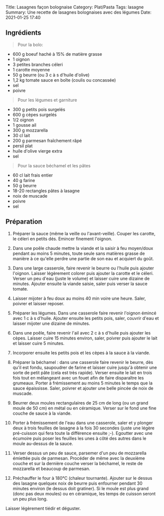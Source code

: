 Title: Lasagnes façon bolognaise
Category: Plat/Pasta
Tags: lasagne
Summary: Une recette de lasagnes bolognaises avec des légumes
Date:  2021-01-25 17:40

## Ingrédients

> Pour la bolo:

- 600 g boeuf haché à 15% de matière grasse
- 1 oignon
- 3 petites branches céleri
- 1 carotte moyenne
- 50 g beurre (ou 3 c à s d'huile d'olive)
- 1,2 kg tomate sauce en boîte (coulis ou concassée)
- sel
- poivre

> Pour les légumes et garniture

- 300 g petits pois surgelés
- 600 g cèpes surgelés
- 1/2 oignon
- 1 gousse ail
- 300 g mozzarella
- 30 cl lait
- 200 g parmesan fraîchement râpé
- persil plat
- huile d'olive vierge extra
- sel

> Pour la sauce béchamel et les pâtes

- 60 cl lait frais entier
- 40 g farine
- 50 g beurre
- 18-20 rectangles pâtes à lasagne
- noix de muscade
- poivre
- sel



## Préparation


1. Préparer la sauce (même la veille ou l'avant-veille). Couper les carotte, le céleri en petits dés. Emincer finement l'oignon.

2. Dans une poêle chaude mettre la viande et la saisir à feu moyen/doux pendant au moins 5 minutes, toute seule sans matières grasse de manière à ce qu'elle perdre une partie de son eau et acquiert du goût.

3. Dans une large casserole, faire revenir le beurre ou l'huile puis ajouter l'oignon. Laisser légèrement colorer puis ajouter la carotte et le céleri. Verser un peu d'eau (juste le volume) et laisser cuire une dizaine de minutes. Ajouter ensuite la viande saisie, saler puis verser la sauce tomate.

4. Laisser mijoter à feu doux au moins 40 min voire une heure. Saler, poivrer et laisser reposer.

5. Préparer les légumes. Dans une casserole faire revenir l'oignon émincé avec 1 c à s d'huile. Ajouter ensuite les petits pois, saler, couvrir d'eau et laisser mijoter une dizaine de minutes.

6. Dans une poêle, faire revenir l'ail avec 2 c à s d'huile puis ajouter les cèpes. Laisser cuire 15 minutes environ, saler, poivrer puis ajouter le lait et laisser cuire 5 minutes.

7. Incorporer ensuite les petits pois et les cèpes à la sauce à la viande.

8. Préparer la béchamel : dans une casserole faire revenir le beurre, dès qu'il est fondu, saupoudrer de farine et laisser cuire jusqu'à obtenir une sorte de petit pâte (cela est très rapide). Verser ensuite le lait en trois fois tout en mélangeant avec un fouet afin de faire disparaître les grumeaux. Porter à frémissement au moins 5 minutes le temps que la sauce épaississe. Saler, poivrer et ajouter une belle pincée de noix de muscade.

9. Beurrer deux moules rectangulaires de 25 cm de long (ou un grand moule de 50 cm) en métal ou en céramique. Verser sur le fond une fine couche de sauce à la viande.

10. Porter à frémissement de l'eau dans une casserole, saler et y plonger deux à trois feuilles de lasagne à la fois 30 secondes (juste une légère pré-cuisson qui fera toute la différence ensuite ;-). Egoutter avec une écumoire puis poser les feuilles les unes à côté des autres dans le moule au-dessus de la sauce.

11. Verser dessus un peu de sauce, parsemer d'un peu de mozzarella émiettée puis de parmesan. Procéder de même avec la deuxième couche et sur la dernière couche verser la béchamel, le reste de mozzarella et beaucoup de parmesan.

12. Préchauffer le four à 180°C (chaleur tournante). Ajouter sur le dessus des lasagne quelquex noix de beurre puis enfourner pendant 30 minutes environ (le dessus doit gratiner). Si le moule est plus grand (donc pas deux moules) ou en céramique, les temps de cuisson seront un peu plus long.

Laisser légèrement tiédir et déguster.
